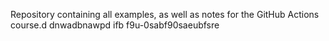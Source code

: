 Repository containing all examples, as well as notes for the GitHub Actions course.d dnwadbnawpd ifb f9u-0sabf90saeubfsre
